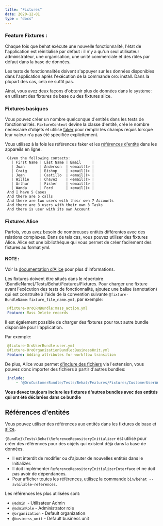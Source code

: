 ```yaml
---
title: "Fixtures"
date: 2020-12-01
type : "docs"
---
```


### Feature Fixtures :

Chaque fois que behat exécute une nouvelle fonctionnalité, l'état de l'application est réinitialisé par défaut :
il n'y a qu'un seul utilisateur administrateur, une organisation, une unité commerciale et des rôles par défaut dans la base de données.

Les tests de fonctionnalités doivent s'appuyer sur les données disponibles dans l'application après l'exécution de la commande oro: install. Dans la plupart des cas, cela ne suffit pas.

Ainsi, vous avez deux façons d'obtenir plus de données dans le système: en utilisant des fixtures de base ou des fixtures alice.

### Fixtures basiques 

Vous pouvez créer un nombre quelconque d'entités dans les tests de fonctionnalités. `FixtureContext` devine la classe d'entité, crée le nombre nécessaire d'objets
et utilise [faker](https://github.com/fzaninotto/faker) pour remplir les champs requis lorsque leur valeur n'a pas été spécifiée explicitement.

Vous utilisez à la fois les références faker et les [ références d'entité](https://doc.oroinc.com/master/backend/automated-tests/behat/#behat-entity-references) dans les appareils en ligne.

````
 Given the following contacts:
   | First Name | Last Name | Email     |
   | Joan       | Anderson  | <email()> |
   | Craig      | Bishop    | <email()> |
   | Jean       | Castillo  | <email()> |
   | Willie     | Chavez    | <email()> |
   | Arthur     | Fisher    | <email()> |
   | Wanda      | Ford      | <email()> |
 And I have 5 Cases
 And there are 5 calls
 And there are two users with their own 7 Accounts
 And there are 3 users with their own 3 Tasks
 And there is user with its own Account
````

### Fixtures Alice


Parfois, vous avez besoin de nombreuses entités différentes avec des relations complexes. Dans de tels cas, vous pouvez utiliser des fixtures Alice.
 Alice est une bibliothèque qui vous permet de créer facilement des fixtures au format yml.

#### NOTE : 
Voir la [documentation d'Alice](https://github.com/nelmio/alice/blob/2.x/README.md) pour plus d'informations.

Les fixtures doivent être situés dans le répertoire {BundleName}/Tests/Behat/Features/Fixtures. Pour charger une fixture avant l'exécution des tests de fonctionnalité,
ajoutez une balise (annotation) qui est construite à l'aide de la convention suivante `@fixture-BundleName:fixture_file_name.yml`, par exemple:

````yaml
 @fixture-OroCRMBundle:mass_action.yml
 Feature: Mass Delete records
````

Il est également possible de charger des fixtures pour tout autre bundle disponible pour l'application.

Par exemple:

```yaml
 @fixture-OroUserBundle:user.yml
 @fixture-OroOrganizationBundle:BusinessUnit.yml
 Feature: Adding attributes for workflow transition
```

De plus, Alice vous permet [d'inclure des fichiers](https://github.com/nelmio/alice/blob/a060587f3c90edd92a65c6c0d163972f49bc4e21/doc/fixtures-refactoring.md#including-files) via l'extension, vous pouvez donc importer des fichiers à partir d'autres bundles:

```yaml
 include:
     - '@OroCustomerBundle/Tests/Behat/Features/Fixtures/CustomerUserAmandaRCole.yml'
```

**Vous devez toujours inclure les fixtures d'autres bundles avec des entités qui ont été déclarées dans ce bundle**

## Références d'entités


Vous pouvez utiliser des références aux entités dans les fixtures de base et [alice](https://github.com/nelmio/alice/blob/2.x/doc/relations-handling.md#handling-relations).

`{Bundle}\Tests\Behat\ReferenceRepositoryInitializer`  est utilisé pour créer des références pour des objets qui existent déjà dans la base de données.


- Il est interdit de modifier ou d'ajouter de nouvelles entités dans le  Initializer.
- Il doit implémenter `ReferenceRepositoryInitializerInterface` et ne doit pas avoir de dépendances.
- Pour afficher toutes les références, utilisez la commande `bin/behat --available-references`.

Les références les plus utilisées sont:

- `@admin `- Utilisateur Admin
- `@adminRole` - Administrator role
- `@organization` - Default organization
- `@business_unit` - Default business unit
